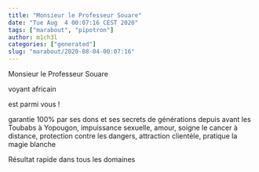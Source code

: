 ```yaml
---
title: "Monsieur le Professeur Souare"
date: "Tue Aug  4 00:07:16 CEST 2020"
tags: ["marabout", "pipotron"]
author: m1ch3l
categories: ["generated"]
slug: "marabout/2020-08-04-00:07:16"
---
```


Monsieur le Professeur Souare

voyant africain

est parmi vous !

garantie 100% par ses dons et ses secrets de générations depuis avant les Toubabs à Yopougon, impuissance sexuelle, amour, soigne le cancer à distance, protection contre les dangers, attraction clientèle, pratique la magie blanche

Résultat rapide dans tous les domaines
